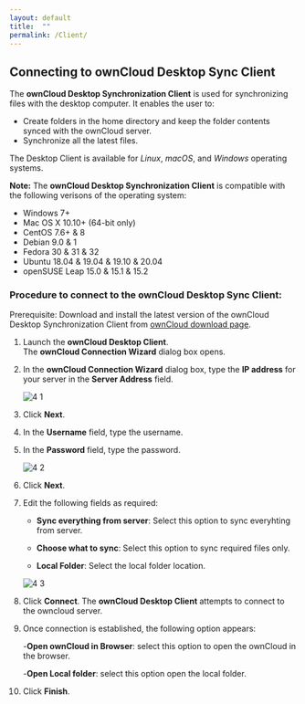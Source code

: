 ```yaml
---
layout: default
title:  ""
permalink: /Client/
---
```


## Connecting to ownCloud Desktop Sync Client

The **ownCloud Desktop Synchronization Client** is used for synchronizing files with the desktop computer. It enables the user to:

* Create folders in the home directory and keep the folder contents synced with the ownCloud server.   
* Synchronize all the latest files.  

The Desktop Client is available for _Linux_, _macOS_, and _Windows_ operating systems. 

**Note:** The **ownCloud Desktop Synchronization Client** is compatible with the following verisons of the operating system:

* Windows 7+
* Mac OS X 10.10+ (64-bit only)
* CentOS 7.6+ & 8
* Debian 9.0 & 1
* Fedora 30 & 31 & 32
* Ubuntu 18.04 & 19.04 & 19.10 & 20.04
* openSUSE Leap 15.0 & 15.1 & 15.2

### Procedure to connect to the ownCloud Desktop Sync Client:

Prerequisite: 
Download  and install the latest version of the ownCloud Desktop Synchronization Client from [ownCloud download page](https://owncloud.org/download/). 

1. Launch the **ownCloud Desktop Client**.  
   The **ownCloud Connection Wizard** dialog box opens.

2. In the **ownCloud Connection Wizard** dialog box, type the **IP address** for your server in the **Server Address** field.
 
  	![4 1](https://doc.owncloud.com/desktop/_images/client-1.png) 
    
3. Click **Next**.  
   
        
4. In the **Username** field, type the username. 

5. In the **Password** field, type the password. 

 	![4 2](https://doc.owncloud.com/desktop/_images/client-2.png) 
        

6.  Click **Next**.

7. Edit the following fields as required: 

	* **Sync everything from server**: Select this option to sync everyhting from server. 
	
	* **Choose what to sync**: Select this option to sync required files only. 
	
	* **Local Folder**: Select the local folder location. 
	
	 ![4 3](https://doc.owncloud.com/desktop/_images/client-3.png)  
	
8. Click **Connect**.
   The **ownCloud Desktop Client** attempts to connect to the owncloud server. 
   
9. Once connection is established, the following option appears:

	-**Open ownCloud in Browser**: select this option to open the ownCloud in the browser. 
	
	-**Open Local folder**: select this option open the local folder. 
	
10. Click **Finish**. 
